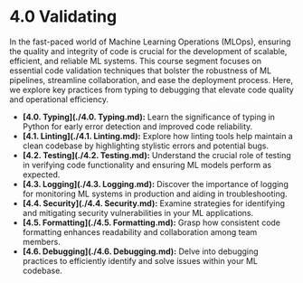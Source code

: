 # 4.0 Validating

In the fast-paced world of Machine Learning Operations (MLOps), ensuring the quality and integrity of code is crucial for the development of scalable, efficient, and reliable ML systems. This course segment focuses on essential code validation techniques that bolster the robustness of ML pipelines, streamline collaboration, and ease the deployment process. Here, we explore key practices from typing to debugging that elevate code quality and operational efficiency.

- **[4.0. Typing](./4.0. Typing.md):** Learn the significance of typing in Python for early error detection and improved code reliability.
- **[4.1. Linting](./4.1. Linting.md):** Explore how linting tools help maintain a clean codebase by highlighting stylistic errors and potential bugs.
- **[4.2. Testing](./4.2. Testing.md):** Understand the crucial role of testing in verifying code functionality and ensuring ML models perform as expected.
- **[4.3. Logging](./4.3. Logging.md):** Discover the importance of logging for monitoring ML systems in production and aiding in troubleshooting.
- **[4.4. Security](./4.4. Security.md):** Examine strategies for identifying and mitigating security vulnerabilities in your ML applications.
- **[4.5. Formatting](./4.5. Formatting.md):** Grasp how consistent code formatting enhances readability and collaboration among team members.
- **[4.6. Debugging](./4.6. Debugging.md):** Delve into debugging practices to efficiently identify and solve issues within your ML codebase.